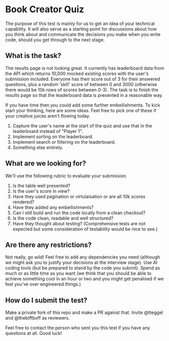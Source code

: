# Book Creator Quiz

The purpose of this test is mainly for us to get an idea of your technical capability. It will also serve as a starting point for discussions about how you think about and communicate the decisions you make when you write code, should you get through to the next stage.

## What is the task?

The results page is not looking great. It currently has leaderboard data from the API which returns 10,000 mocked existing scores with the user's submission included. Everyone has their score out of 3 for their answered questions, plus a random 'skill' score of between 0 and 3000 (otherwise there would be 10k rows of scores between 0-3). The task is to finish the results page so that the leaderboard data is presented in a reasonable way.

If you have time then you could add some further embellishments. To kick start your thinking, here are some ideas. Feel free to pick one of these if your creative juices aren't flowing today.
1. Capture the user's name at the start of the quiz and use that in the leaderboard instead of "Player 1".
2. Implement sorting on the leaderboard.
3. Implement search or filtering on the leaderboard.
4. Something else entirely.

## What are we looking for?

We'll use the following rubric to evaluate your submission.

1. Is the table well presented?
2. Is the user's score in view?
3. Have they used pagination or virtulaisation or are all 10k scores rendered?
4. Have they added any embellishments?
5. Can I still build and run the code locally from a clean checkout?
6. Is the code clean, readable and well structured?
7. Have they thought about testing? (Comprehensive tests are not expected but some consideration of testability would be nice to see.)

## Are there any restrictions?
Not really, go wild! Feel free to add any dependencies you need (although we might ask you to justify your decisions at the interview stage). Use AI coding tools (but be prepared to stand by the code you submit). Spend as much or as little time as you want (we think that you should be able to achieve something cool in an hour or two and you might get penalised if we feel you've over engineered things.)

## How do I submit the test?
Make a private fork of this repo and make a PR against that. Invite @tteggel and @thebiffboff as reviewers.

Feel free to contact the person who sent you this test if you have any questions at all. Good luck!
